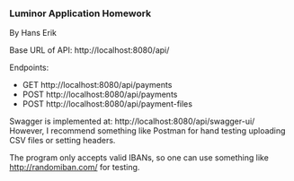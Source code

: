 ### Luminor Application Homework  
By Hans Erik

Base URL of API: http://localhost:8080/api/

Endpoints:
* GET http://localhost:8080/api/payments
* POST http://localhost:8080/api/payments
* POST http://localhost:8080/api/payment-files

Swagger is implemented at: http://localhost:8080/api/swagger-ui/  
However, I recommend something like Postman for hand testing uploading CSV files or setting headers.

The program only accepts valid IBANs, so one can use something like http://randomiban.com/ for testing.